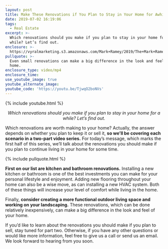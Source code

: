 ```yaml
---
layout: post
title: Make These Renovations if You Plan to Stay in Your Home for Awhile
date: 2019-07-02 16:19:06
tags:
  - Real Estate
excerpt: >-
  Which renovations should you make if you plan to stay in your home for a
  while? Let’s find out.
enclosure: >-
  https://vyralmarketing.s3.amazonaws.com/Mark+Ramey/2019/The+Mark+Ramey+Group-+Renovations+When+Keeping+Part+1.mp4
pullquote: >-
  Even small renovations can make a big difference in the look and feel of your
  home.
enclosure_type: video/mp4
enclosure_time:
use_youtube_image: true
youtube_alternate_image:
youtube_code: 'https://youtu.be/TjwqO2boNVs'
---
```


{% include youtube.html %}

<p style="text-align: center;"><em>Which renovations should you make if you plan to stay in your home for a while? Let’s find out.</em></p>

Which renovations are worth making to your home? Actually, the answer depends on whether you plan to keep it or sell it, **so we’ll be covering each scenario in a two-part video series.** For today’s message, which marks the first half of this series, we’ll talk about the renovations you should make if you plan to continue living in your home for some time.

{% include pullquote.html %}

**First on our list are kitchen and bathroom renovations.** Installing a new kitchen or bathroom is one of the best investments you can make for your personal lifestyle and enjoyment. Adding new flooring throughout your home can also be a wise move, as can installing a new HVAC system. Both of these things will increase your level of comfort while living in the home.&nbsp;

Finally, **consider creating a more functional outdoor living space and working on your landscaping.** These renovations, which can be done relatively inexpensively, can make a big difference in the look and feel of your home.

If you’d like to learn about the renovations you should make if you plan to sell, stay tuned for part two. Otherwise, if you have any other questions or would like more information, feel free to give us a call or send us an email. We look forward to hearing from you soon.